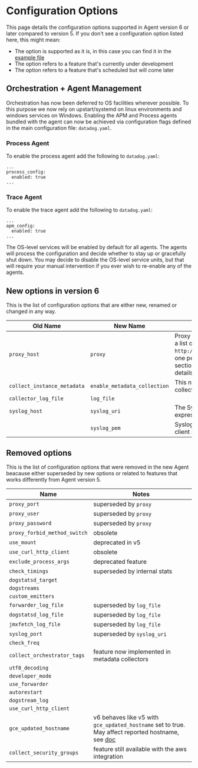 # Configuration Options

This page details the configuration options supported in Agent version 6 or later
compared to version 5. If you don't see a configuration option listed here, this
might mean:

 * The option is supported as it is, in this case you can find it in the [example file][datadog-yaml]
 * The option refers to a feature that's currently under development
 * The option refers to a feature that's scheduled but will come later

## Orchestration + Agent Management

Orchestration has now been deferred to OS facilities wherever possible. To this purpose
we now rely on upstart/systemd on linux environments and windows services on Windows.
Enabling the APM and Process agents bundled with the agent can now be achieved via
configuration flags defined in the main configuration file: `datadog.yaml`.

### Process Agent
To enable the process agent add the following to `datadog.yaml`:
```
...
process_config:
  enabled: true
...
```

### Trace Agent
To enable the trace agent add the following to `datadog.yaml`:
```
...
apm_config:
  enabled: true
...
```

The OS-level services will be enabled by default for all agents. The agents will process
the configuration and decide whether to stay up or gracefully shut down. You may decide
to disable the OS-level service units, but that will require your manual intervention if
you ever wish to re-enable any of the agents.


## New options in version 6

This is the list of configuration options that are either new, renamed or changed
in any way.

| Old Name | New Name | Notes |
| --- | --- | --- |
| `proxy_host`  | `proxy`  | Proxy settings are now expressed as a list of URIs like `http://user:password@proxyurl:port`, one per transport type (see the `proxy` section of [datadog.yaml][datadog-yaml] for more details). |
| `collect_instance_metadata` | `enable_metadata_collection` | This now enabled the new metadata collection mechanism |
| `collector_log_file` | `log_file` ||
| `syslog_host`  | `syslog_uri`  | The Syslog configuration is now expressed as an URI |
|| `syslog_pem`  | Syslog configuration root CA for TLS client server validation |


## Removed options

This is the list of configuration options that were removed in the new Agent
beacause either superseded by new options or related to features that works
differently from Agent version 5.

| Name | Notes |
| --- | --- |
| `proxy_port` | superseded by `proxy` |
| `proxy_user` | superseded by `proxy` |
| `proxy_password` | superseded by `proxy` |
| `proxy_forbid_method_switch` | obsolete |
| `use_mount` | deprecated in v5 |
| `use_curl_http_client` | obsolete |
| `exclude_process_args` | deprecated feature |
| `check_timings` | superseded by internal stats |
| `dogstatsd_target` | |
| `dogstreams` | |
| `custom_emitters` | |
| `forwarder_log_file` | superseded by `log_file` |
| `dogstatsd_log_file` | superseded by `log_file` |
| `jmxfetch_log_file` | superseded by `log_file` |
| `syslog_port` | superseded by `syslog_uri` |
| `check_freq` | |
| `collect_orchestrator_tags` | feature now implemented in metadata collectors |
| `utf8_decoding` | |
| `developer_mode` | |
| `use_forwarder` | |
| `autorestart` | |
| `dogstream_log` | |
| `use_curl_http_client` | |
| `gce_updated_hostname` | v6 behaves like v5 with `gce_updated_hostname` set to true. May affect reported hostname, see [doc][gce-hostname] |
| `collect_security_groups` | feature still available with the aws integration  |

[datadog-yaml]: https://raw.githubusercontent.com/DataDog/datadog-agent/master/pkg/config/config_template.yaml
[gce-hostname]: changes.md#gce-hostname
